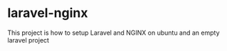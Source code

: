 # laravel-nginx
This project is how to setup Laravel and NGINX on ubuntu and an empty laravel project
